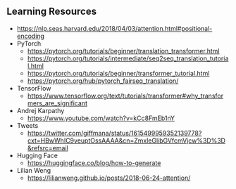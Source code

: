 





## Learning Resources
- <https://nlp.seas.harvard.edu/2018/04/03/attention.html#positional-encoding>
- PyTorch
    - <https://pytorch.org/tutorials/beginner/translation_transformer.html>
    - <https://pytorch.org/tutorials/intermediate/seq2seq_translation_tutorial.html>
    - <https://pytorch.org/tutorials/beginner/transformer_tutorial.html>
    - <https://pytorch.org/hub/pytorch_fairseq_translation/>
- TensorFlow
    - <https://www.tensorflow.org/text/tutorials/transformer#why_transformers_are_significant>
- Andrej Karpathy
    - <https://www.youtube.com/watch?v=kCc8FmEb1nY>
- Tweets
    - <https://twitter.com/giffmana/status/1615499959352139778?cxt=HBwWhIC9veuptOssAAAA&cn=ZmxleGlibGVfcmVjcw%3D%3D&refsrc=email>
- Hugging Face
    - <https://huggingface.co/blog/how-to-generate>
- Lilian Weng
    - <https://lilianweng.github.io/posts/2018-06-24-attention/>
